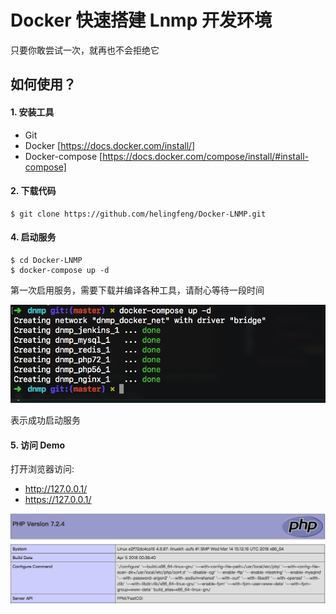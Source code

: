 # Docker 快速搭建 Lnmp 开发环境 

只要你敢尝试一次，就再也不会拒绝它

## 如何使用？

#### 1. 安装工具

- Git
- Docker [https://docs.docker.com/install/]
- Docker-compose [https://docs.docker.com/compose/install/#install-compose]

#### 2. 下载代码

```
$ git clone https://github.com/helingfeng/Docker-LNMP.git
```
    
#### 4. 启动服务

```
$ cd Docker-LNMP
$ docker-compose up -d
```

第一次启用服务，需要下载并编译各种工具，请耐心等待一段时间

![demo](./demo2.png)

表示成功启动服务

#### 5. 访问 Demo

打开浏览器访问:
- http://127.0.0.1/
- https://127.0.0.1/

![demo](./demo3.png)
